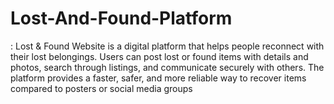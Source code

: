 # Lost-And-Found-Platform
: Lost &amp; Found Website is a digital platform that helps people reconnect with their lost belongings. Users can post lost or found items with details and photos, search through listings, and communicate securely with others. The platform provides a faster, safer, and more reliable way to recover items compared to posters or social media groups
